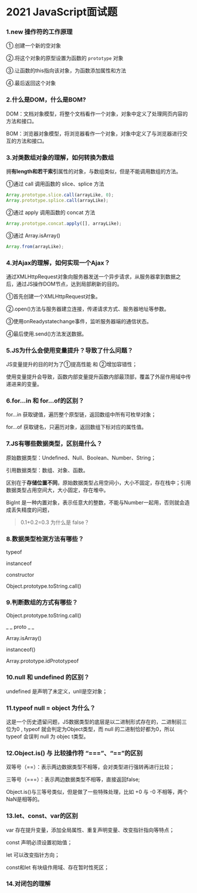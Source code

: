 # 2021 JavaScript面试题

### 1.new 操作符的工作原理

①.创建一个新的空对象

②.将这个对象的原型设置为函数的  ``prototype``  对象

③.让函数的this指向该对象，为函数添加属性和方法

④.最后返回这个对象



### 2.什么是DOM，什么是BOM?

DOM：文档对象模型，将整个文档看作一个对象，对象中定义了处理网页内容的方法和接口。

BOM：浏览器对象模型，将浏览器看作一个对象，对象中定义了与浏览器进行交互的方法和接口。



### 3.对类数组对象的理解，如何转换为数组

拥**有length和若干索引**属性的对象，与数组类似，但是不能调用数组的方法。

①通过 call 调用函数的 slice、splice 方法  

```javascript
Array.prototype.slice.call(arrayLike, 0);
Array.prototype.splice.call(arrayLike);
```

②通过 apply 调用函数的 concat 方法

```javascript
Array.prototype.concat.apply([], arrayLike);
```

③通过 Array.isArray()

```javascript
Array.from(arrayLike);
```



### 4.对Ajax的理解，如何实现一个Ajax？

通过XMLHttpRequest对象向服务器发送一个异步请求，从服务器拿到数据之后，通过JS操作DOM节点，达到局部刷新的目的。

①首先创建一个XMLHttpRequest对象。

②.open()方法与服务器建立连接，传递请求方式、服务器地址等参数。

③使用onReadystatechange事件，监听服务器端的通信状态。

④最后使用.send()方法发送数据。



### 5.JS为什么会使用变量提升？导致了什么问题？

JS变量提升的目的时为了①提高性能 和 ②增加容错性；

使用变量提升会导致，函数内部变量提升函数内部最顶部，覆盖了外层作用域中传递进来的变量。



### 6.for...in 和 for...of的区别？

for...in 获取键值，遍历整个原型链，返回数组中所有可枚举对象；

for...of 获取键名，只遍历对象，返回数组下标对应的属性值。



### 7.JS有哪些数据类型，区别是什么？

原始数据类型：Undefined、Null、Boolean、Number、String；

引用数据类型：数组、对象、函数。

区别在于**存储位置不同**，原始数据类型占用空间小，大小不固定，存在栈中；引用数据类型占用空间大，大小固定，存在堆中。

BigInt 是一种内置对象，表示任意大的整数，不能与Number一起用，否则就会造成丢失精度的问题，

> 0.1+0.2=0.3 为什么是 false？
>
> 



### 8.数据类型检测方法有哪些？

typeof

instanceof

constructor

Object.prototype.toString.call()



### 9.判断数组的方式有哪些？

Object.prototype.toString.call()

_ _ proto _ _ 

Array.isArray()

instanceof()

Array.prototype.idPrototypeof



### 10.null  和 undefined 的区别？

undefined 是声明了未定义，unll是空对象；



### 11.typeof null = object  为什么？

这是一个历史遗留问题，JS数据类型的底层是以二进制形式存在的，二进制前三位为0 , typeof 就会判定为Object类型，而 null 的二进制恰好都为0，所以 typeof 会误判 null 为 objec t类型。



### 12.Object.is() 与 比较操作符 “===”、“==”的区别

双等号（==）：表示两边数据类型不相等，会对类型进行强转再进行比较；

三等号（===）：表示两边数据类型不相等，直接返回false;

Object.is()与三等号类似，但是做了一些特殊处理，比如 +0 与 -0 不相等，两个NaN是相等的。



### 13.let、const、var的区别

var 存在提升变量，添加全局属性、重复声明变量、改变指针指向等特点；

const 声明必须设置初始值；

let 可以改变指针方向；

const和let 有块级作用域、存在暂时性死区；



### 14.对闭包的理解

